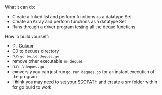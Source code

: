 What it can do:
- Create a linked list and perform functions as a datatype Set
- Create an Array and perform functions as a datatype Set
- Runs through a driver program testing all the deque functions

How to build yourself:
- DL [Golang](https://golang.org/dl/)
- CD to deques directory
- run ```go build deques.go```
- remove other executable ```rm deques```
- run ```.\deques.go```
- conversly you can just run ```go run deques.go``` for an instant execution of the program
- I think you may need to set your [$GOPATH](https://golang.org/doc/code.html#GOPATH) and create a src folder within for go build to work